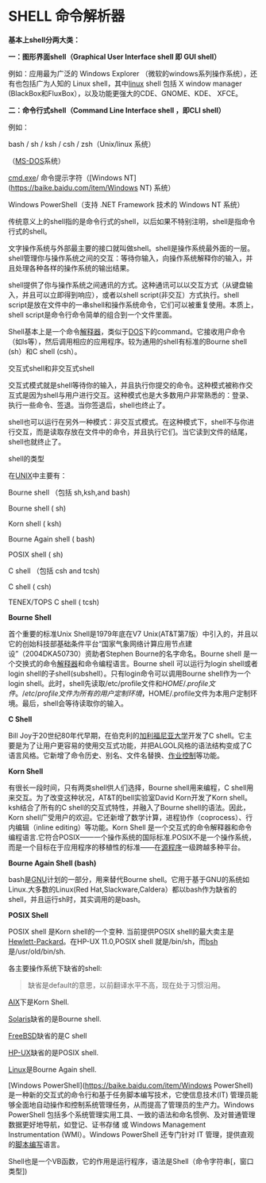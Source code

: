 # SHELL 命令解析器

**基本上shell分两大类：**

**一：图形界面shell（Graphical User Interface shell 即 GUI shell）**

例如：应用最为广泛的 Windows Explorer （微软的windows系列操作系统），还有也包括广为人知的 Linux shell，其中[linux](https://baike.baidu.com/item/linux) shell 包括 X window manager (BlackBox和FluxBox），以及功能更强大的CDE、GNOME、KDE、 XFCE。

**二：命令行式shell（Command Line Interface shell ，即CLI shell）**

例如：

bash / sh / ksh / csh / zsh（Unix/linux 系统）

（[MS-DOS](https://baike.baidu.com/item/MS-DOS)系统）

[cmd.exe](https://baike.baidu.com/item/cmd.exe)/ 命令提示字符（[Windows NT](https://baike.baidu.com/item/Windows NT) 系统）

Windows PowerShell（支持 .NET Framework 技术的 Windows NT 系统）

传统意义上的shell指的是命令行式的shell，以后如果不特别注明，shell是指命令行式的shell。

文字操作系统与外部最主要的接口就叫做shell。shell是操作系统最外面的一层。shell管理你与操作系统之间的交互：等待你输入，向操作系统解释你的输入，并且处理各种各样的操作系统的输出结果。

shell提供了你与操作系统之间通讯的方式。这种通讯可以以交互方式（从键盘输入，并且可以立即得到响应），或者以shell script(非交互）方式执行。shell script是放在文件中的一串shell和操作系统命令，它们可以被重复使用。本质上，shell script是命令行命令简单的组合到一个文件里面。

Shell基本上是一个命令[解释器](https://baike.baidu.com/item/解释器)，类似于[DOS](https://baike.baidu.com/item/DOS)下的command。它接收用户命令（如ls等），然后调用相应的应用程序。较为通用的shell有标准的Bourne shell (sh）和C shell (csh）。

交互式shell和非交互式shell

交互式模式就是shell等待你的输入，并且执行你提交的命令。这种模式被称作交互式是因为shell与用户进行交互。这种模式也是大多数用户非常熟悉的：登录、执行一些命令、签退。当你签退后，shell也终止了。

shell也可以运行在另外一种模式：非交互式模式。在这种模式下，shell不与你进行交互，而是读取存放在文件中的命令，并且执行它们。当它读到文件的结尾，shell也就终止了。

shell的类型

在[UNIX](https://baike.baidu.com/item/UNIX)中主要有：

Bourne shell （包括 sh,ksh,and bash)

Bourne shell ( sh)

Korn shell ( ksh)

Bourne Again shell ( bash)

POSIX shell ( sh)

C shell （包括 csh and tcsh)

C shell ( csh)

TENEX/TOPS C shell ( tcsh)

**Bourne Shell**

首个重要的标准Unix Shell是1979年底在V7 Unix(AT&T第7版）中引入的，并且以它的创始科技部基础条件平台“国家气象网络计算应用节点建设”（2004DKA50730）资助者Stephen Bourne的名字命名。Bourne shell 是一个交换式的命令[解释器](https://baike.baidu.com/item/解释器)和命令编程语言。Bourne shell 可以运行为login shell或者login shell的子shell(subshell）。只有login命令可以调用Bourne shell作为一个login shell。此时，shell先读取/etc/profile文件和$HOME/.profile文件。/etc/profile文件为所有的用户定制环境，$HOME/.profile文件为本用户定制环境。最后，shell会等待读取你的输入。

**C Shell**

Bill Joy于20世纪80年代早期，在伯克利的[加利福尼亚大学](https://baike.baidu.com/item/加利福尼亚大学)开发了C shell。它主要是为了让用户更容易的使用交互式功能，并把ALGOL风格的语法结构变成了C语言风格。它新增了命令历史、别名、文件名替换、[作业控制](https://baike.baidu.com/item/作业控制)等功能。

**Korn Shell**

有很长一段时间，只有两类shell供人们选择，Bourne shell用来编程，C shell用来交互。为了改变这种状况，AT&T的bell实验室David Korn开发了Korn shell。ksh结合了所有的C shell的交互式特性，并融入了Bourne shell的语法。因此，Korn shell广受用户的欢迎。它还新增了数学计算，进程协作（coprocess）、行内编辑（inline editing）等功能。Korn Shell 是一个交互式的命令解释器和命令编程语言.它符合POSIX——一个操作系统的国际标准.POSIX不是一个操作系统，而是一个目标在于应用程序的移植性的标准——在[源程序](https://baike.baidu.com/item/源程序)一级跨越多种平台。

**Bourne Again Shell (bash)**

bash是[GNU](https://baike.baidu.com/item/GNU)计划的一部分，用来替代Bourne shell。它用于基于GNU的系统如Linux.大多数的Linux(Red Hat,Slackware,Caldera）都以bash作为缺省的shell，并且运行sh时，其实调用的是bash。

**POSIX Shell**

POSIX shell 是Korn shell的一个变种. 当前提供POSIX shell的最大卖主是[Hewlett-Packard](https://baike.baidu.com/item/Hewlett-Packard)。在HP-UX 11.0,POSIX shell 就是/bin/sh，而[bsh](https://baike.baidu.com/item/bsh)是/usr/old/bin/sh.

各主要操作系统下缺省的shell:

> 缺省是default的意思，以前翻译水平不高，现在处于习惯沿用。

[AIX](https://baike.baidu.com/item/AIX)下是Korn Shell.

[Solaris](https://baike.baidu.com/item/Solaris)缺省的是Bourne shell.

[FreeBSD](https://baike.baidu.com/item/FreeBSD)缺省的是C shell

[HP-UX](https://baike.baidu.com/item/HP-UX)缺省的是POSIX shell.

[Linux](https://baike.baidu.com/item/Linux)是Bourne Again shell.

[Windows PowerShell](https://baike.baidu.com/item/Windows PowerShell)是一种新的交互式的命令行和基于任务脚本编写技术，它使信息技术(IT) 管理员能够全面地自动操作和控制系统管理任务，从而提高了管理员的生产力。Windows PowerShell 包括多个系统管理实用工具、一致的语法和命名惯例、及对普通管理数据更好地导航，如登记、证书存储 或 Windows Management Instrumentation (WMI）。Windows PowerShell 还专门针对 IT 管理，提供直观的[脚本编写](https://baike.baidu.com/item/脚本编写)语言。

Shell也是一个VB函数，它的作用是运行程序，语法是Shell（命令字符串[，窗口类型])

